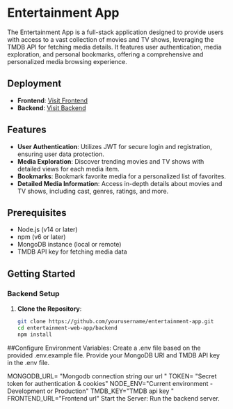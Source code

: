 # Entertainment App

The Entertainment App is a full-stack application designed to provide users with access to a vast collection of movies and TV shows, leveraging the TMDB API for fetching media details. It features user authentication, media exploration, and personal bookmarks, offering a comprehensive and personalized media browsing experience.

## Deployment
- **Frontend**: [Visit Frontend](https://entertainment-app-partha.vercel.app/)
- **Backend**: [Visit Backend](https://entertainment-web-app-0aqb.onrender.com/)

## Features
- **User Authentication**: Utilizes JWT for secure login and registration, ensuring user data protection.
- **Media Exploration**: Discover trending movies and TV shows with detailed views for each media item.
- **Bookmarks**: Bookmark favorite media for a personalized list of favorites.
- **Detailed Media Information**: Access in-depth details about movies and TV shows, including cast, genres, ratings, and more.

## Prerequisites
- Node.js (v14 or later)
- npm (v6 or later)
- MongoDB instance (local or remote)
- TMDB API key for fetching media data

## Getting Started

### Backend Setup
1. **Clone the Repository**:
   ```bash
   git clone https://github.com/yourusername/entertainment-app.git
   cd entertainment-web-app/backend
   npm install
##Configure Environment Variables: Create a .env file based on the provided .env.example file. Provide your MongoDB URI and TMDB API key in the .env file.

MONGODB_URL= "Mongodb connection string our url "
TOKEN= "Secret token for authentication & cookies"
NODE_ENV="Current environment - Development or Production"
TMDB_KEY="TMDB api key "
FRONTEND_URL="Frontend url"
Start the Server: Run the backend server.
    
